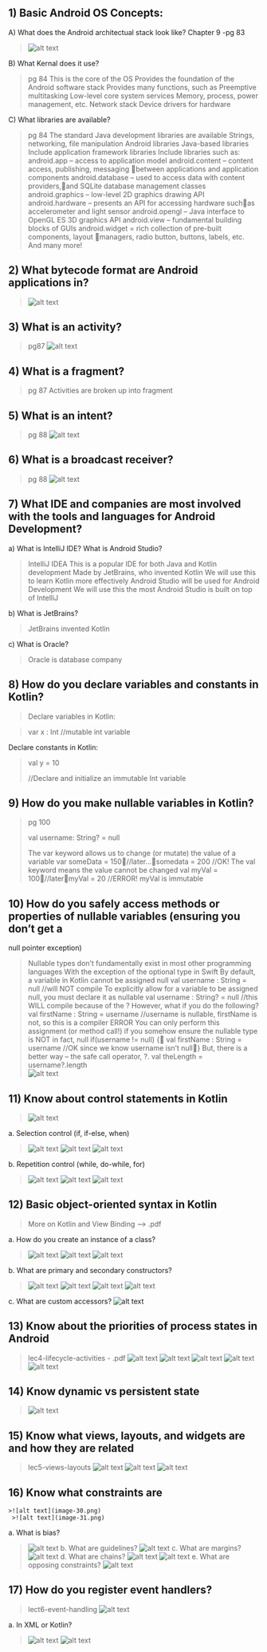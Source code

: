 ## 1) Basic Android OS Concepts:


  A) What does the Android architectual stack look like?
  Chapter 9 -pg 83
  >![alt text](image.png)

B) What Kernal does it use?
>pg 84
This is the core of the OS
Provides the foundation of the Android software stack
Provides many functions, such as
Preemptive multitasking
Low-level core system services
Memory, process, power management, etc.
Network stack
Device drivers for hardware

C) What libraries are available?
>pg 84
The standard Java development libraries are available
Strings, networking, file manipulation
Android libraries
Java-based libraries
Include application framework libraries
Include libraries such as:
android.app – access to application model
android.content – content access, publishing, messaging between applications and application components
android.database – used to access data with content providers,and SQLite database management classes
android.graphics – low-level 2D graphics drawing API
android.hardware – presents an API for accessing hardware suchas accelerometer and light sensor
android.opengl – Java interface to OpenGL ES 3D graphics API
android.view – fundamental building blocks of GUIs
android.widget = rich collection of pre-built components, layout managers, radio button, buttons, labels, etc.
And many more!

## 2) What bytecode format are Android applications in?
>![alt text](image-1.png)
## 3) What is an activity?
>pg87
![alt text](image-2.png)

## 4) What is a fragment?
>pg 87
Activities are broken up into fragment

## 5) What is an intent?
>pg 88 
![alt text](image-3.png)

## 6) What is a broadcast receiver?
>pg 88
![alt text](image-4.png)

## 7) What IDE and companies are most involved with the tools and languages for Android Development?

a) What is IntelliJ IDE? What is Android Studio?
  > IntelliJ IDEA
   This is a popular IDE for both Java and Kotlin development
   Made by JetBrains, who invented Kotlin
   We will use this to learn Kotlin more effectively
   Android Studio will be used for Android Development
   We will use this the most
   Android Studio is built on top of IntelliJ
   
b) What is JetBrains?
  >  JetBrains invented Kotlin

c) What is Oracle?    
  >  Oracle is database company

## 8) How do you declare variables and constants in Kotlin?
>Declare variables in Kotlin:

>var x : Int     //mutable int variable

Declare constants in Kotlin:

 >val y = 10 
 >
 > //Declare and initialize an immutable Int variable


## 9) How do you make nullable variables in Kotlin?

> pg 100
> 
> val username: String? = null
>
> The var keyword allows us to change (or mutate) the value of a variable
var someData = 150//later…somedata = 200   //OK!
The val keyword means the value cannot be changed
val myVal = 100//latermyVal = 20   //ERROR!  myVal is immutable

## 10) How do you safely access methods or properties of nullable variables (ensuring you don’t get a 
null pointer exception) 
  >Nullable types don’t fundamentally exist in most other programming languages
  With the exception of the optional type in Swift
  By default, a variable in Kotlin cannot be assigned null
  val username : String = null     //will NOT compile
  To explicitly allow for a variable to be assigned null, you must declare it as nullable
  val username : String? = null    //this WILL compile because of the ?
  However, what if you do the following?
  val firstName : String = username    //username is nullable, firstName is not, so this is a compiler ERROR
  You can only perform this assignment (or method call!) if you somehow ensure the nullable type is NOT in fact, null
  if(username != null) {   val firstName : String = username    //OK since we know username isn’t null}
  But, there is a better way – the safe call operator, ?.
  val theLength = username?.length  
  ![alt text](image-5.png)

## 11)  Know about control statements in Kotlin  
 >![alt text](image-6.png)
  
a. Selection control (if, if-else, when) 
  >![alt text](image-7.png)
  ![alt text](image-8.png)
  ![alt text](image-9.png)

b. Repetition control (while, do-while, for)  
  >![alt text](image-10.png)
  ![alt text](image-11.png)
  ![alt text](image-12.png)

## 12)    Basic object-oriented syntax in Kotlin 
  >More on Kotlin
  and View
  Binding --> .pdf 

a. How do you create an instance of a class? 
  >![alt text](image-13.png)
  ![alt text](image-14.png)
  ![alt text](image-15.png)

b. What are primary and secondary constructors? 
  >![alt text](image-16.png)
  ![alt text](image-17.png)
  ![alt text](image-18.png)
  ![alt text](image-19.png)

c. What are custom accessors? 
![alt text](image-20.png)
 
## 13) Know about the priorities of process states in Android  
  >lec4-lifecycle-activities - .pdf
  >![alt text](image-21.png)
  ![alt text](image-22.png)
  ![alt text](image-23.png)
  ![alt text](image-24.png)
  ![alt text](image-25.png)
## 14) Know dynamic vs persistent state  
  >![alt text](image-26.png)
## 15) Know what views, layouts, and widgets are and how they are related 
  >lec5-views-layouts 
  >![alt text](image-27.png)
  >![alt text](image-28.png)
  >![alt text](image-29.png) 
## 16) Know what constraints are 
    >![alt text](image-30.png)
     >![alt text](image-31.png)
a. What is bias? 
  >![alt text](image-34.png)
b. What are guidelines? 
  >![alt text](image-37.png)
c. What are margins? 
  >![alt text](image-32.png)
d. What are chains? 
  >![alt text](image-35.png)
  ![alt text](image-36.png)
e. What are opposing constraints? 
   >![alt text](image-33.png)

## 17)  How do you register event handlers? 
  >lect6-event-handling
  ![alt text](image-38.png)

a. In XML or Kotlin? 
 >![alt text](image-39.png)
 >![alt text](image-40.png)
